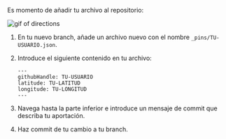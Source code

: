 Es momento de añadir tu archivo al repositorio:

![gif of directions]({{site.baseurl}}/images/gifs/intro/working-on-github.gif)

1. En tu nuevo branch, añade un archivo nuevo con el nombre `_pins/TU-USUARIO.json`.
1. Introduce el siguiente contenido en tu archivo:

       ---
       githubHandle: TU-USUARIO
       latitude: TU-LATITUD
       longitude: TU-LONGITUD
       ---


1. Navega hasta la parte inferior e introduce un mensaje de commit que describa tu aportación.
1. Haz commit de tu cambio a tu branch.
